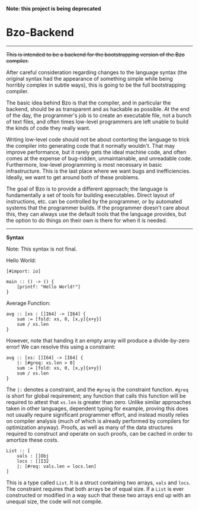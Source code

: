 **Note: this project is being deprecated**


# Bzo-Backend

---

~~This is intended to be a backend for the bootstrapping version of the Bzo compiler.~~

After careful consideration regarding changes to the language syntax (the original syntax had the appearance of something simple while being horribly complex in subtle ways), this is going to be the full bootstrapping compiler.

The basic idea behind Bzo is that the compiler, and in particular the backend, should be as transparent and as hackable as possible. At the end of the day, the programmer's job is to create an executable file, not a bunch of text files, and often times low-level programmers are left unable to build the kinds of code they really want.

Writing low-level code should not be about contorting the language to trick the compiler into generating code that it normally wouldn't. That may improve performance, but it rarely gets the ideal machine code, and often comes at the expense of bug-ridden, unmaintainable, and unreadable code. Furthermore, low-level programming is most necessary in basic infrastructure. This is the last place where we want bugs and inefficiencies. Ideally, we want to get around both of these problems.

The goal of Bzo is to provide a different approach; the language is fundamentally a set of tools for building executables. Direct layout of instructions, etc. can be controlled by the programmer, or by automated systems that the programmer builds. If the programmer doesn't care about this, they can always use the default tools that the language provides, but the option to do things on their own is there for when it is needed.

---

**Syntax**

Note: This syntax is not final.


Hello World:
```
[#import: io]

main :: () -> () {
	[printf: "Hello World!"]
}
```

Average Function:
```
avg :: [xs : []I64] -> [I64] {
	sum := [fold: xs, 0, [x,y]{x+y}]
	sum / xs.len
}
```

However, note that handing it an empty array will produce a divide-by-zero error! We can resolve this using a constraint:
```
avg :: [xs: []I64] -> [I64] {
	|: [#greq: xs.len > 0]
	sum := [fold: xs, 0, [x,y]{x+y}]
	sum / xs.len
}
```

The ```|:``` denotes a constraint, and the ```#greq``` is the constraint function. ```#greq``` is short for global requirement; any function that calls this function will be required to attest that ```xs.len``` is greater than zero. Unlike similar approaches taken in other languages, dependent typing for example, proving this does not usually require significant programmer effort, and instead mostly relies on compiler analysis (much of which is already performed by compilers for optimization anyway). Proofs, as well as many of the data structures required to construct and operate on such proofs, can be cached in order to amortize these costs.

```
List :: [
	vals : []Obj
	locs : []I32
	|: [#req: vals.len = locs.len]
]
```

This is a type called ```List```. It is a struct containing two arrays, ```vals``` and ```locs```. The constraint requires that both arrays be of equal size. If a ```List``` is ever constructed or modified in a way such that these two arrays end up with an unequal size, the code will not compile.




